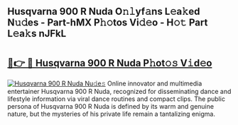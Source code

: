## Husqvarna 900 R Nuda O𝚗𝚕yf𝚊ns L𝚎a𝚔ed N𝚞𝚍es - Part-hMX P𝚑𝚘tos Vi𝚍𝚎o - H𝚘𝚝 Part L𝚎a𝚔s nJFkL

# <h2><a href="http://kf2ocx.oniu.top/?m=Husqvarna+900+R+Nuda">🔗👉 🔴 Husqvarna 900 R Nuda P𝚑ot𝚘𝚜 V𝚒d𝚎o</a></h2>

[![Husqvarna 900 R Nuda Nu𝚍e𝚜](https://i.imgur.com/0qMVB7G.gif)](http://kf2ocx.oniu.top/?m=Husqvarna+900+R+Nuda)
Online innovator and multimedia entertainer Husqvarna 900 R Nuda, recognized for disseminating dance and lifestyle information via viral dance routines and compact clips. The public persona of Husqvarna 900 R Nuda is defined by its warm and genuine nature, but the mysteries of his private life remain a tantalizing enigma.  
